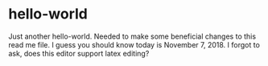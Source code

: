 # hello-world
Just another hello-world.
Needed to make some beneficial changes to this read me file.
I guess you should know today is November 7, 2018.
I forgot to ask, does this editor support latex editing?
